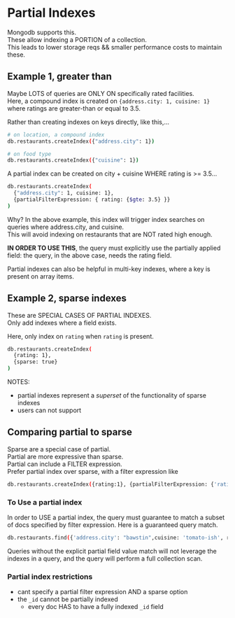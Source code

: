 # Partial Indexes

Mongodb supports this.  
These allow indexing a PORTION of a collection.  
This leads to lower storage reqs && smaller performance costs to maintain these.

## Example 1, greater than

Maybe LOTS of queries are ONLY ON specifically rated facilities.  
Here, a compound index is created on `{address.city: 1, cuisine: 1}` where ratings are greater-than or equal to 3.5.

Rather than creating indexes on keys directly, like this,...

```bash
# on location, a compound index
db.restaurants.createIndex({"address.city": 1})

# on food type
db.restaurants.createIndex({"cuisine": 1})
```

A partial index can be created on city + cuisine WHERE rating is >= 3.5...

```bash
db.restaurants.createIndex(
  {"address.city": 1, cuisine: 1},
  {partialFilterExpression: { rating: {$gte: 3.5} }}
)
```

Why? In the above example, this index will trigger index searches on queries where address.city, and cuisine.  
This will avoid indexing on restaurants that are NOT rated high enough.

**IN ORDER TO USE THIS**, the query must explicitly use the partially applied field: the query, in the above case, needs the rating field.

Partial indexes can also be helpful in multi-key indexes, where a key is present on array items.

## Example 2, sparse indexes

These are SPECIAL CASES OF PARTIAL INDEXES.  
Only add indexes where a field exists.

Here, only index on `rating` when `rating` is present.

```bash
db.restaurants.createIndex(
  {rating: 1},
  {sparse: true}
)
```

NOTES:

- partial indexes represent a _superset_ of the functionality of sparse indexes
- users can not support

## Comparing partial to sparse

Sparse are a special case of partial.  
Partial are more expressive than sparse.  
Partial can include a FILTER expression.  
Prefer partial index over sparse, with a filter expression like

```bash
db.restaurants.createIndex({rating:1}, {partialFilterExpression: {'rating': {$exists: true}}})
```

### To Use a partial index

In order to USE a partial index, the query must guarantee to match a subset of docs specified by filter expression. Here is a guaranteed query match.

```bash
db.restaurants.find({'address.city': "bawstin",cuisine: 'tomato-ish', rating: {$gt: 4}})
```

Queries without the explicit partial field value match will not leverage the indexes in a query, and the query will perform a full collection scan.

### Partial index restrictions

- cant specify a partial filter expression AND a sparse option
- the `_id` cannot be partially indexed
  - every doc HAS to have a fully indexed `_id` field

